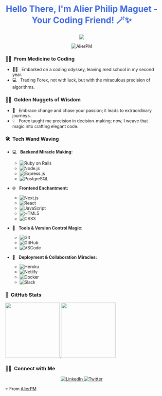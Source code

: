 <h1 align="center"><span style="color: #4169E1;">Hello There, I'm Alier Philip Maguet - Your Coding Friend! 🪄✨</span></h1>

<p align="center">
  <a href="https://github.com/DenverCoder1/readme-typing-svg">
    <img src="https://readme-typing-svg.herokuapp.com?lines=Crafting+Code+with+Passion;Ex-Medical+Student+Turned+Tech+Enthusiast;Ruby+on+Rails+Advocate;Next.js+Devotee;Ever+Curious%2C+Forever+Learning&center=true&width=500&height=50">
  </a>
</p>

<p align="center"> 
	<img src="https://komarev.com/ghpvc/?username=AlierPM&label=Profile%20views&color=0e75b6&style=plastic" alt="AlierPM" /> 
</p>

<h3> 🏥✨ &nbsp;From Medicine to Coding</h3>

- 👨‍⚕️ &nbsp; Embarked on a coding odyssey, leaving med school in my second year.
- 💻 &nbsp; Trading Forex, not with luck, but with the miraculous precision of algorithms.

<h3> 🌟💡 &nbsp;Golden Nuggets of Wisdom</h3>

- 🌱 &nbsp; Embrace change and chase your passion; it leads to extraordinary journeys.
- 💡 &nbsp; Forex taught me precision in decision-making; now, I weave that magic into crafting elegant code.

<h3> 🛠 &nbsp;Tech Wand Waving</h3>

- 💻 &nbsp; **Backend Miracle Making:**
  - ![Ruby on Rails](https://img.shields.io/badge/-Ruby%20on%20Rails-333333?style=flat&logo=ruby-on-rails)
  - ![Node.js](https://img.shields.io/badge/-Node.js-333333?style=flat&logo=node.js)
  - ![Express.js](https://img.shields.io/badge/-Express.js-333333?style=flat&logo=express)
  - ![PostgreSQL](https://img.shields.io/badge/-PostgreSQL-333333?style=flat&logo=postgresql)

- 🌐 &nbsp; **Frontend Enchantment:**
  - ![Next.js](https://img.shields.io/badge/-Next.js-333333?style=flat&logo=next.js)
  - ![React](https://img.shields.io/badge/-React-333333?style=flat&logo=react)
  - ![JavaScript](https://img.shields.io/badge/-JavaScript-333333?style=flat&logo=javascript)
  - ![HTML5](https://img.shields.io/badge/-HTML5-333333?style=flat&logo=HTML5)
  - ![CSS3](https://img.shields.io/badge/-CSS3-333333?style=flat&logo=CSS3)

- 🔧 &nbsp; **Tools & Version Control Magic:**
  - ![Git](https://img.shields.io/badge/-Git-333333?style=flat&logo=git)
  - ![GitHub](https://img.shields.io/badge/-GitHub-333333?style=flat&logo=github)
  - ![VSCode](https://img.shields.io/badge/-VSCode-333333?style=flat&logo=visual-studio-code)

- 🚀 &nbsp; **Deployment & Collaboration Miracles:**
  - ![Heroku](https://img.shields.io/badge/-Heroku-333333?style=flat&logo=heroku)
  - ![Netlify](https://img.shields.io/badge/-Netlify-333333?style=flat&logo=netlify)
  - ![Docker](https://img.shields.io/badge/-Docker-333333?style=flat&logo=docker)
  - ![Slack](https://img.shields.io/badge/-Slack-333333?style=flat&logo=slack)

<h3> 🌈 &nbsp;GitHub Stats</h3>

<a href="https://github.com/AlierPM">
  <img height="180em" src="https://github-readme-stats.vercel.app/api?username=AlierPM&theme=buefy&show_icons=true" />
  <img height="180em" src="https://github-readme-stats.vercel.app/api/top-langs/?username=AlierPM&theme=buefy&layout=compact" />
</a>

<br/>

<h3> 🌟💫 &nbsp;Connect with Me </h3>

<p align="center">
  <a href="https://www.linkedin.com/in/alier-philip-maguet-b11653203/">
    <img alt="LinkedIn" src="https://img.shields.io/badge/LinkedIn-Alier%20Philip%20Maguet-blue?style=flat-square&logo=linkedin">
  </a>
  <a href="https://twitter.com/AlierPM">
    <img alt="Twitter" src="https://img.shields.io/badge/Twitter-Alier%20Philip%20Maguet-blue?style=flat-square&logo=twitter">
  </a>
</p>

⭐️ From [AlierPM](https://github.com/AlierPM)
